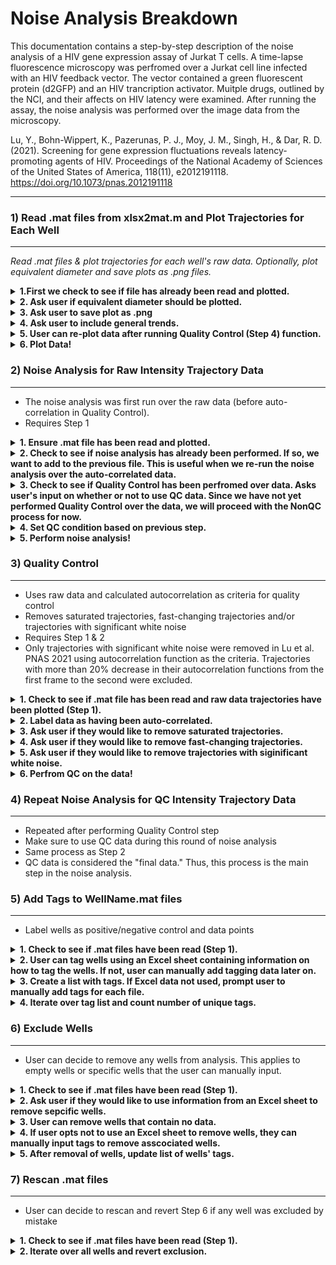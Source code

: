 # Noise Analysis Breakdown

This documentation contains a step-by-step description of the noise analysis of a HIV gene expression assay of Jurkat T cells. A time-lapse fluorescence microscopy was perfromed over a Jurkat cell line infected with an HIV feedback vector. The vector contained a green fluorescent protein (d2GFP) and an HIV trancription activator. Muitple drugs, outlined by the NCI, and their affects on HIV latency were examined. After running the assay, the noise analysis was performed over the image data from the microscopy. 

Lu, Y., Bohn-Wippert, K., Pazerunas, P. J., Moy, J. M., Singh, H., & Dar, R. D. (2021). Screening for gene expression fluctuations reveals latency-promoting agents of HIV. Proceedings of the National Academy of Sciences of the United States of America, 118(11), e2012191118. https://doi.org/10.1073/pnas.2012191118



***
### 1) Read .mat files from xlsx2mat.m and Plot Trajectories for Each Well
***

*Read .mat files & plot trajectories for each well's raw data. Optionally, plot equivalent diameter and save plots as .png files.*

<details>
	<summary><b>1.First we check to see if file has already been read and plotted.</b></summary>

```python
if (exist('expInfo.mat', 'file') ~= 2)
	if (exist('CLI', 'var') == 1)
		if (CLI == true(1))
			fprintf('expInfo.mat not found. Please run step 1 first.\n');
			return;
		end
	end
	fprintf('expInfo.mat not found. Please run xlsx2mat.m first.\n');
	return;
end

load('expInfo.mat');
```
  </details>
  
<details>
	<summary><b>2. Ask user if equivalent diameter should be plotted.</b></summary>

```python
while (1)
	ifEqDiam = input('Do you want to plot equivalent diameter? (Y/N): ', 's');
	% Detect if the length of the answer is 1, and if the answer is Y(y) or
	% N(n). If it is not, keep asking
	if (length(ifEqDiam) == 1)
		if (ifEqDiam(1) == 'y' || ifEqDiam(1) == 'Y')
			ifEqDiam = true(1);
			break;
		elseif (ifEqDiam(1) == 'n' || ifEqDiam(1) == 'N')
			ifEqDiam = false(1);
			break;
		end
	end
end
```
  </details>
  
<details>
	<summary><b>3. Ask user to save plot as .png</b></summary>

```python
while (1)
	ifSave = input('Do you want to save the plots? (Y/N): ', 's');
	% Detect if the length of the answer is 1, and if the answer is Y(y) or
	% N(n). If it is not, keep asking
	if (length(ifSave) == 1)
		if (ifSave(1) == 'y' || ifSave(1) == 'Y')
			ifSave = true(1);
			break;
		elseif (ifSave(1) == 'n' || ifSave(1) == 'N')
			ifSave = false(1);
			break;
		end
	end
end
```
  </details>
  
<details>
	<summary><b>4. Ask user to include general trends.</b></summary>
  
```python
while (1)
	ifGenTrend = input('Do you want to include general trends? (Y/N): ', 's');
	% Detect if the length of the answer is 1, and if the answer is Y(y) or
	% N(n). If it is not, keep asking
	if (length(ifGenTrend) == 1)
		if (ifGenTrend(1) == 'y' || ifGenTrend(1) == 'Y')
			ifGenTrend = true(1);
			break;
		elseif (ifGenTrend(1) == 'n' || ifGenTrend(1) == 'N')
			ifGenTrend = false(1);
			break;
		end
	end
end
```
  </details>

<details>
	<summary><b>5. User can re-plot data after running Quality Control (Step 4) function.</b></summary>
  
```python
if (QCdone)
	while (1)
		ifQC = input('Do you want to use QC data? (Y/N): ', 's');
		% Detect if the length of the answer is 1, and if the answer is Y(y) or
		% N(n). If it is not, keep asking
		if (length(ifQC) == 1)
			if (ifQC(1) == 'y' || ifQC(1) == 'Y')
				ifQC = true(1);
				break;
			elseif (ifQC(1) == 'n' || ifQC(1) == 'N')
				ifQC = false(1);
				break;
			end
		end
	end
else
	ifQC = false(1);
end
```
  </details>

<details>
	<summary><b>6. Plot Data!</b></summary>
  
```python
for i = 1:nWellProc
	% Write filename
	filename = sprintf('Well%s%s.mat', char(rowList(i)), char(colList(i)));

	% Load data
	load(filename);
	fprintf('Reached well #%d/%d! Plotting... ', i, nWellProc);
	

	% Create a new figure and plot
	f = figure;
	hold on;
	grid on;
	if (cellNum == 0)
		fprintf('No cells detected!\n');
		if (ifSave)
			if (exist('Trajectory Plots', 'dir') ~= 7)
				mkdir('Trajectory Plots');
			end
			if (exist('tag', 'var') == 1 && ~isempty(tag))
				if (exist(sprintf('Trajectory Plots\\%s', tag), 'dir') ~= 7)
					mkdir(sprintf('Trajectory Plots\\%s', tag));
				end
				saveas(f, sprintf('Trajectory Plots\\%s\\Intensity Well%s%s.png', ...
					tag, char(rowList(i)), char(colList(i))));
			else
				saveas(f, sprintf('Trajectory Plots\\Intensity Well%s%s.png', ...
					char(rowList(i)), char(colList(i))));
			end
			close(f);
			drawnow;
		end
		continue;
	end
	
	if (exist('tag', 'var') == 1 && ~isempty(tag))
		tempString = sprintf('%s%s: %s', char(rowList(i)), char(colList(i)), tag);
	else
		tempString = sprintf('%s%s', char(rowList(i)), char(colList(i)));
	end
	
	tPlot = ((trjStart - 1):(trjDuration + trjStart - 2)) / 3600 * meanFrameDuration;
	
	if (ifQC)
		dIntTraj = intTrajQC - wshift('2d', intTrajQC, [0 -1]);
		for k = 1:cellNumQC
			plot(tPlot, intTrajQC(k, :));
		end
		for k = 2:trjDuration
			sigmaDInt(k) = std(dIntTraj(:, k));
			muDInt(k) = mean(dIntTraj(:, k));
		end
		if (ifGenTrend)
			genTrend = mean(intTrajQC, 1);
			plot(tPlot, genTrend, 'k', 'LineWidth', 2);
		end
		yyaxis right;
		hold on;
		if (cellNum >= 200)
			thresh = 200 / cellNumQC;
		else
			thresh = 2 - 1 / 200 * cellNumQC;
		end
		plot(tPlot, sigmaDInt./abs(muDInt)<=thresh, 'b', 'LineWidth', 2)
		ylim([0 10])
		ax = gca;
		ax.YColor = [0 0 1];
		
		title(sprintf('%d intensity trajectories from well %s', ...
			cellNumQC, tempString));
	else
		dIntTraj = intTraj - wshift('2d', intTraj, [0 -1]);
		for k = 1:cellNum
			plot(tPlot, intTraj(k, :));
		end
		for k = 2:trjDuration
			sigmaDInt(k) = std(dIntTraj(:, k));
			muDInt(k) = mean(dIntTraj(:, k));
		end
		if (ifGenTrend)
			genTrend = mean(intTraj, 1);
			plot(tPlot, genTrend, 'k', 'LineWidth', 2);
		end
		yyaxis right;
		hold on;
		if (cellNum >= 200)
			thresh = 200 / cellNum;
		else
			thresh = 2 - 1 / 200 * cellNum;
		end
		plot(tPlot, sigmaDInt./abs(muDInt)<=thresh, 'b', 'LineWidth', 2)
		ylim([0 10])
		ax = gca;
		ax.YColor = [0 0 1];
		
		title(sprintf('%d intensity trajectories from well %s', ...
			cellNum, tempString));
	end
	xlim([(trjStart - 1) (trjStart + trjDuration - 2)] * meanFrameDuration / 3600);
	xlabel('Time (h)');
	yyaxis left;
	ylabel('Intensity (a.u.)');

	% Save the figures if the user required so
	if (ifSave)
		if (exist('Trajectory Plots', 'dir') ~= 7)
			mkdir('Trajectory Plots');
		end
		if (exist('tag', 'var') == 1 && ~isempty(tag))
			if (exist(sprintf('Trajectory Plots\\%s', tag), 'dir') ~= 7)
				mkdir(sprintf('Trajectory Plots\\%s', tag));
			end
			saveas(f, sprintf('Trajectory Plots\\%s\\Intensity Well%s%s.png', ...
				tag, char(rowList(i)), char(colList(i))));
		else
			saveas(f, sprintf('Trajectory Plots\\Intensity Well%s%s.png', ...
				char(rowList(i)), char(colList(i))));
		end
		close(f);
		drawnow;
	end

	% Plot equivalent diameter if the user required so
	if (ifEqDiam)
		f = figure;
		hold on;
		grid on;
		for k = 1:cellNum
			plot(timeTraj(k, :) / 3600, eqDiamTraj(k, :));
		end
		xlim([(trjStart - 1) (trjStart + trjDuration - 1)] * meanFrameDuration / 3600);
		xlabel('Time (h)');
		ylabel('Equivalent Diameter (\mum)');
		title(sprintf('%d equivalent diameter trajectories from well %s', ...
			cellNum, tempString));
		
		if (ifSave)
			if (exist('Trajectory Plots', 'dir') ~= 7)
				mkdir('Trajectory Plots');
			end
			if (exist('tag', 'var') == 1 && ~isempty(tag))
				if (exist(sprintf('Trajectory Plots\\%s', tag), 'dir') ~= 7)
					mkdir(sprintf('Trajectory Plots\\%s', tag));
				end
				saveas(f, sprintf('Trajectory Plots\\%s\\EqDiam Well%s%s.png', ...
					tag, char(rowList(i)), char(colList(i))));
			else
				saveas(f, sprintf('Trajectory Plots\\EqDiam Well%s%s.png', ...
					char(rowList(i)), char(colList(i))));
			end
			close(f);
			drawnow;
		end
	end

	% Report progress
	fprintf('Completed!\n');
end

fprintf('Completed plotting of %d .mat file!\n', nWellProc);
```
   </details>
  

### 2) Noise Analysis for Raw Intensity Trajectory Data
***
* The noise analysis was first run over the raw data (before auto-correlation in Quality Control). 
* Requires Step 1 

<details>
	<summary><b>1. Ensure .mat file has been read and plotted.</b></summary>
  
```python
% Check if xlsx2mat.m has been run before
if (exist('expInfo.mat', 'file') ~= 2)
	if (exist('CLI', 'var') == 1)
		if (CLI == true(1))
			fprintf('expInfo.mat not found. Please run step 1 first.\n');
			return;
		end
	end
	fprintf('expInfo.mat not found. Please run xlsx2mat.m first.\n');
	return;
end

load('expInfo.mat');
```
  </details>
  
<details>
  <summary><b>2. Check to see if noise analysis has already been performed. If so, we want to add to the previous file. This is useful when we re-run the noise analysis over the auto-correlated data.</b></summary>
  
```python
% See if noise has been processed. If not, create an empty structure. If
% so, load old file and append to it.
if (exist('intNoiseInfo', 'var') ~= 1)
	intNoiseInfo = struct();
	intNoiseInfo.existQC = false(1);
	intNoiseInfo.existNonQC = false(1);
elseif (isstruct(intNoiseInfo) == 0)
	intNoiseInfo = struct();
	intNoiseInfo.existQC = false(1);
	intNoiseInfo.existNonQC = false(1);
end
```
  </details>

<details>
  <summary><b>3. Check to see if Quality Control has been perfromed over data. Asks user's input on whether or not to use QC data. Since we have not yet performed Quality Control over the data, we will proceed with the NonQC process for now.</b></summary>
  
```python
% Detects if QC was done, and asks user whether to use QC data or not
if (QCdone)
	while (1)
		useQC = input('Use QC data? (Y/N): ', 's');
		% Detect if the length of the answer is 1, and if the answer is Y(y) or
		% N(n). If it is not, keep asking
		if (length(useQC) == 1)
			if (useQC(1) == 'y' || useQC(1) == 'Y')
				useQC = true(1);
				break;
			elseif (useQC(1) == 'n' || useQC(1) == 'N')
				useQC = false(1);
				break;
			end
		end
	end
else
	useQC = false(1);
end
```
  </details>

<details>
  <summary><b>4. Set QC condition based on previous step.</b></summary>
  
```python
if (useQC)
	intNoiseInfo.existQC = true;
else
	intNoiseInfo.existNonQC = true;
end
```
  </details>

<details>
  <summary><b>5. Perform noise analysis!</b></summary>
	
```python
j = 1;
while (1)
	% Load data
	if (useMerged)
		% Check if all tags are finished
		if (j > nTag)
			break;
		end
		
		% Write filename
		filename = sprintf('%s.mat', char(uniqTag(j)));
		
		% Write well name
		wellName = char(uniqTag(j));
		
		% Load data
		load(filename);
		fprintf('Reached tag #%d/%d. Processing... ', j, nTag);
	else
		% Check if all wells are finished
		if (j > nWellProc)
			break;
		end
		
		% Write filename
		filename = sprintf('Well%s%s.mat', char(rowList(j)), char(colList(j)));
		
		% Write well name
		wellName = sprintf('Well%s%s', char(rowList(j)), char(colList(j)));
		
		% Load data
		load(filename);
		fprintf('Reached well #%d/%d. Processing... ', j, nWellProc);
	end
	j = j + 1;
	
	if (cellNum == 0)
		fprintf('No cells detected!\n');
		continue;
	end
		
		% Noise processing
		for i = 1:nCluster
			if (useQC)
				tempTraj = intTrajQC(intClustIndQC == i, :);
			else
				tempTraj = intTraj(intClustIndQC == i, :);
			end
			nTraj = sum(intClustIndQC == i);
			
			% 
			meanIntTrend = mean(tempTraj, 1);
			intTrajQCdet = tempTraj - repmat(meanIntTrend, [nTraj 1]);
			meanInt = mean(intTrajQCdet, 2);
			intNoiseQC = intTrajQCdet - repmat(meanInt, [1 trjDuration]);
			
			% Calculate mean population intensity
			intMeanQC = mean(mean(tempTraj));
			
			% Calculate zero crossing
			temp = intNoiseQC(1:end-1) .* wshift('1D', intNoiseQC(1:end-1), 1);
			intZCrossQC = sum(temp <= 0) / trjDuration / meanFrameDuration * 3600;
			
			% Calculate the ACF for intensity noise with QC
			totalAcf = zeros(1, trjDuration);
			intAcfTrajQC = zeros(nTraj, trjDuration);
			for k = 1:nTraj
				[acf, lag] = xcorr(intNoiseQC(k, :), 'biased');
				acf(lag < 0) = [];
				totalAcf = totalAcf + acf;
				intAcfTrajQC(k, :) = acf;
			end
			totalAcf = totalAcf / nTraj;
			
			% Variance (sigma2) is the zero-lag value of ACF
			intSigma2QC = totalAcf(1);
			
			% Cross correlation distance. Use squareform() to convert into
			% square matrix
			intNoiseXCorrQC = pdist(intNoiseQC, @xcorrDist);
			
			% Interpolate ACF linearly and find half maximum value
			try
				intTauHalfQC = interp1(totalAcf, 1:trjDuration, 0.5 * max(totalAcf));
				intTauHalfQC = intTauHalfQC * meanFrameDuration / 3600;
				intCV2QC = intSigma2QC / intMeanQC ^ 2;
			catch
				intTauHalfQC = -1;
				intCV2QC = -1;
			end
			
			% Create structure to hold information for current well
			% Check if this well has been processed for noise. If not,
			% create a new field for the well.
			if (~isfield(intNoiseInfo, wellName))
				intNoiseInfo.(wellName) = struct();
			end
			
			% Create struct array for noise data
			if (isfield(intNoiseInfo.(wellName), 'polyClust'))
				if (isstruct(intNoiseInfo.(wellName).polyClust))
					if (length(intNoiseInfo.(wellName).polyClust) ~= nCluster)
						intNoiseInfo.(wellName).polyClust = repmat(struct(), [1, nCluster]);
					end
				else
					intNoiseInfo.(wellName).polyClust = repmat(struct(), [1, nCluster]);
				end
			else
				intNoiseInfo.(wellName).polyClust = repmat(struct(), [1, nCluster]);
			end
			
			if (useQC)
				intNoiseInfo.(wellName).polyClust(i).intMeanQC = intMeanQC;
				intNoiseInfo.(wellName).polyClust(i).intSigma2QC = intSigma2QC;
				intNoiseInfo.(wellName).polyClust(i).intTauHalfQC = intTauHalfQC;
				intNoiseInfo.(wellName).polyClust(i).intCV2QC = intCV2QC;
				intNoiseInfo.(wellName).polyClust(i).intAcfTrajQC = intAcfTrajQC;
				intNoiseInfo.(wellName).polyClust(i).intNoiseTrajQC = intNoiseQC;
				intNoiseInfo.(wellName).polyClust(i).intZCrossQC = intZCrossQC;
				intNoiseInfo.(wellName).polyClust(i).intNoiseXCorrQC = intNoiseXCorrQC;
			else
				intNoiseInfo.(wellName).polyClust(i).intMean = intMeanQC;
				intNoiseInfo.(wellName).polyClust(i).intSigma2 = intSigma2QC;
				intNoiseInfo.(wellName).polyClust(i).intTauHalf = intTauHalfQC;
				intNoiseInfo.(wellName).polyClust(i).intCV2 = intCV2QC;
				intNoiseInfo.(wellName).polyClust(i).intAcfTraj = intAcfTrajQC;
				intNoiseInfo.(wellName).polyClust(i).intNoiseTraj = intNoiseQC;
				intNoiseInfo.(wellName).polyClust(i).intZCross = intZCrossQC;
				intNoiseInfo.(wellName).polyClust(i).intNoiseXCorr = intNoiseXCorrQC;
			end
		end
		% Save noise informatino to .mat file
		polyClust = intNoiseInfo.(wellName).polyClust;
		if (useQC)
			save(filename, 'polyClust', 'intClustIndQC', '-append');
		else
			intClustInd = intClustIndQC;
			save(filename, 'polyClust', 'intClustInd', '-append');
		end
		fprintf('Done!\n');
	else
		% Calculate noise using QC data
		if (useQC)
			meanIntTrend = mean(intTrajQC, 1);
			intTrajQCdet = intTrajQC - repmat(meanIntTrend, [cellNumQC 1]);
		else
			meanIntTrend = mean(intTraj, 1);
			intTrajQCdet = intTraj - repmat(meanIntTrend, [cellNum 1]);
		end
		meanInt = mean(intTrajQCdet, 2);
		intNoiseQC = intTrajQCdet - repmat(meanInt, [1 trjDuration]);
		
		% Calculate mean population intensity
		intMeanQC = mean(meanIntTrend);
		
		% Calculate zero crossing
		temp = intNoiseQC(1:end-1) .* wshift('1D', intNoiseQC(1:end-1), 1);
		intZCrossQC = sum(temp <= 0) / trjDuration / meanFrameDuration * 3600;
		
		% Calculate the ACF for intensity noise with QC
		totalAcf = zeros(1, trjDuration);
		if (useQC)
			intAcfTrajQC = zeros(cellNumQC, trjDuration);
			for k = 1:cellNumQC
				[acf, lag] = xcorr(intNoiseQC(k, :), 'biased');
				acf(lag < 0) = [];
				totalAcf = totalAcf + acf;
				intAcfTrajQC(k, :) = acf;
			end
			totalAcf = totalAcf / cellNumQC;
		else
			intAcfTrajQC = zeros(cellNum, trjDuration);
			for k = 1:cellNum
				[acf, lag] = xcorr(intNoiseQC(k, :), 'biased');
				acf(lag < 0) = [];
				totalAcf = totalAcf + acf;
				intAcfTrajQC(k, :) = acf;
			end
			totalAcf = totalAcf / cellNum;
		end
		
		% Variance (sigma2) is the zero-lag value of ACF
		intSigma2QC = totalAcf(1);
		
		% Cross correlation distance. Use squareform() to convert into
		% square matrix
		intNoiseXCorrQC = pdist(intNoiseQC, @xcorrDist);
		
		% Interpolate ACF linearly and find half maximum value
		try
			intTauHalfQC = interp1(totalAcf, 1:trjDuration, 0.5 * max(totalAcf));
			intTauHalfQC = intTauHalfQC * meanFrameDuration / 3600;
			intCV2QC = intSigma2QC / intMeanQC ^ 2;
		catch
			intTauHalfQC = -1;
			intCV2QC = -1;
		end
		
		% Check if this well has been processed for noise. If not,
		% create a new field for the well.
		if (~isfield(intNoiseInfo, wellName))
			intNoiseInfo.(wellName) = struct();
		end
		
		% Create structure to hold information for current well
		if (useQC)
			intNoiseInfo.(wellName).intMeanQC = intMeanQC;
			intNoiseInfo.(wellName).intSigma2QC = intSigma2QC;
			intNoiseInfo.(wellName).intTauHalfQC = intTauHalfQC;
			intNoiseInfo.(wellName).intCV2QC = intCV2QC;
			intNoiseInfo.(wellName).intZCrossQC = intZCrossQC;
			intNoiseInfo.(wellName).nCellQC = cellNumQC;
			intNoiseInfo.(wellName).genTrendQC = meanIntTrend;
			intNoiseInfo.(wellName).intNoiseXCorrQC = intNoiseXCorrQC;
		else
			intNoiseInfo.(wellName).intMean = intMeanQC;
			intNoiseInfo.(wellName).intSigma2 = intSigma2QC;
			intNoiseInfo.(wellName).intTauHalf = intTauHalfQC;
			intNoiseInfo.(wellName).intCV2 = intCV2QC;
			intNoiseInfo.(wellName).intZCross = intZCrossQC;
			intNoiseInfo.(wellName).nCell = cellNum;
			intNoiseInfo.(wellName).genTrend = meanIntTrend;
			intNoiseInfo.(wellName).intNoiseXCorr = intNoiseXCorrQC;
		end
		
		% Save the data to .mat file
		if (useQC)
			intNoiseTrajQC = intNoiseQC;
			save(filename, 'intMeanQC', 'intSigma2QC', 'intTauHalfQC', ...
			'intCV2QC', 'intAcfTrajQC', 'intNoiseTrajQC', 'intNoiseXCorrQC', ...
			'-append');
		else
			intMean = intMeanQC;
			intSigma2 = intSigma2QC;
			intTauHalf = intTauHalfQC;
			intCV2 = intCV2QC;
			intAcfTraj = intAcfTrajQC;
			intNoiseTraj = intNoiseQC;
			intNoiseXCorr = intNoiseXCorrQC;
			save(filename, 'intMean', 'intSigma2', 'intTauHalf', ...
			'intCV2', 'intAcfTraj', 'intNoiseTraj', 'intNoiseXCorr', '-append');
		end
		fprintf('Done!\n');
	end
	save('expInfo.mat', 'intNoiseInfo', '-append');
end
```					    
  </details>

### 3) Quality Control
*****
* Uses raw data and calculated autocorrelation as criteria for quality control
* Removes saturated trajectories, fast-changing trajectories and/or trajectories with significant white noise
* Requires Step 1 & 2
* Only trajectories with significant white noise were removed in Lu et al. PNAS 2021 using autocorrelation function as the criteria. Trajectories with more than 20% decrease in their autocorrelation functions from the first frame to the second were excluded.

<details>
  <summary><b>1. Check to see if .mat file has been read and raw data trajectories have been plotted (Step 1).</b></summary>
  
```python
% Check if xlsx2mat.m has been run before
if (exist('expInfo.mat', 'file') ~= 2)
	if (exist('CLI', 'var') == 1)
		if (CLI == true(1))
			fprintf('expInfo.mat not found. Please run step 1 first.\n');
			return;
		end
	end
	fprintf('expInfo.mat not found. Please run xlsx2mat.m first.\n');
	return;
end

% Load data
load('expInfo.mat');
```
  </details>
  
<details>
  <summary><b>2. Label data as having been auto-correlated.</b></summary>
  
```python
% Flag for completion of at least one round of QC
QCdone = true(1);
```
  </details>

<details>
  <summary><b>3. Ask user if they would like to remove saturated trajectories.</b></summary>
  
```python
% Ask the user whether to remove trajectories with long saturations
while (1)
	ifRmSat = input('Remove trajectories with long saturations? (Y/N): ', 's');
	% Detect if the length of the answer is 1, and if the answer is Y(y) or
	% N(n). If it is not, keep asking
	if (length(ifRmSat) == 1)
		if (ifRmSat(1) == 'y' || ifRmSat(1) == 'Y')
			ifRmSat = true(1);
			% Ask the user for the threshold of removal for trajectories
			% with saturations
			while (1)
				nRmSat = input('Number of frames at saturation for a trajectory to be excluded: ');
				% Detect if answer is a number, is at least one, and is an integer
				% If it is not, keep asking
				if (isnumeric(nRmSat) && nRmSat >= 1 && floor(nRmSat) == nRmSat)
					break;
				end
			end
			break;
		elseif (ifRmSat(1) == 'n' || ifRmSat(1) == 'N')
			ifRmSat = false(1);
			nRmSat = -1;
			break;
		end
	end
end
```
  </details>

<details>
  <summary><b>4. Ask user if they would like to remove fast-changing trajectories.</b></summary>
  
```python
% Ask user whether to remove fast changing trajectories
while (1)
	ifRmFast = input('Remove trajectories that changes too fast? (Y/N): ', 's');
	% Detect if the length of the answer is 1, and if the answer is Y(y) or
	% N(n). If it is not, keep asking
	if (length(ifRmFast) == 1)
		if (ifRmFast(1) == 'y' || ifRmFast(1) == 'Y')
			ifRmFast = true(1);
			% Ask the user for the threshold of removal for trajectories
			% with fast changes
			while (1)
				nRmFast = input('Maximum percent change of fluorescence between adjacent frames for \na trajectory to be included: ');
				% Detect if answer is a number, is at least one, and is an integer
				% If it is not, keep asking
				if (isnumeric(nRmFast) && nRmFast >= 1 && floor(nRmFast) == nRmFast)
					break;
				end
			end
			break;
		elseif (ifRmFast(1) == 'n' || ifRmFast(1) == 'N')
			ifRmFast = false(1);
			nRmFast = -1;
			break;
		end
	end
end
```
  </details>

<details>
  <summary><b>5. Ask user if they would like to remove trajectories with siginificant white noise.</b></summary>
  
```python
% Ask user whether to remove trajectories with large white noise according
% to ACF
if (trjDuration >= 2)
	while (1)
		ifAcfCtrl = input('Remove trajectories with significant white noise? (Y/N): ', 's');
		% Detect if the length of the answer is 1, and if the answer is Y(y) or
		% N(n). If it is not, keep asking
		if (length(ifAcfCtrl) == 1)
			if (ifAcfCtrl(1) == 'y' || ifAcfCtrl(1) == 'Y')
				ifAcfCtrl = true(1);
				% Ask the user for the threshold of removal for trajectories
				% with fast changes
				while (1)
					acfThresh = input('Maximum percentage drop of ACF from first frame to the second for \na trajectory to be included: ');
					% Detect if answer is a number, is at least one, and is an integer
					% If it is not, keep asking
					if (isnumeric(acfThresh) && acfThresh <= 100 && acfThresh >= 0)
						break;
					end
				end
				break;
			elseif (ifAcfCtrl(1) == 'n' || ifAcfCtrl(1) == 'N')
				ifAcfCtrl = false(1);
				acfThresh = -1;
				break;
			end
		end
	end
end
```
  </details>

<details>
  <summary><b>6. Perfrom QC on the data!</b></summary>
  
```python
lowThresh = -1;
ifRmLow = false(1);

if (~ifRmSat && ~ifRmFast && ~ifAcfCtrl)
	return;
end

for i = 1:nWellProc
	fprintf('Reached well #%d/%d. Processing... ', i, nWellProc);
	% Write filename
	filename = sprintf('Well%s%s.mat', char(rowList(i)), char(colList(i)));
	
	% Load data
	load(filename);
	
	if (cellNum == 0)
		fprintf('No cells detected!\n');
		continue;
	end

	% Initialize array for removal
	rmIndex = false(1, cellNum);

	% Mark saturated trajectories
	if (ifRmSat)
		% Step through all trajectories
		for k = 1:cellNum
			% Variable for storing number of consecutive saturation
			% frames, and the max value of it in a single trajectory
			curSatLength = 0;
			maxSatLength = 0;
			% Step through every frame of a trajectory
			for l = 1:trjDuration
				% If a frame crosses the threshold or not. 
				% 65535 is the maximum intensity reported by the camera
				% The tolerance is 95% of the maximum intensity
				% If the frame exceeds 95% of maximum, it is considered
				% saturated.
				if (intTraj(k, l) >= 0.95 * 65535)
					curSatLength = curSatLength + 1;
				else
					% If a frame does not exceed 95% of maximum, check
					% if we were tracking a saturated segment. If so,
					% compare and store the larger value between the
					% recorded maximum length, and the current length,
					% then reset the current length to 0.
					if (curSatLength ~= 0)
						maxSatLength = max(maxSatLength, curSatLength);
						curSatLength = 0;
					end
				end
			end
			% If the maximum saturation length exceeds user-assigned
			% threshold, mark it for exclusion
			if (maxSatLength >= nRmSat)
				rmIndex(k) = true(1);
			end
		end
	end

	% Mark fast-changing trajectories
	if (ifRmFast)
		% Step through all trajectories
		for k = 1:cellNum
			dInt = abs(intTraj(k, :) - wshift(1, intTraj(k, :), -1));
			dInt(1) = [];
			dInt = dInt ./ intTraj(k, 1:(end - 1));
			if (sum(dInt >= nRmFast/100) > 0)
				rmIndex(k) = true(1);
			end
		end
	end
	
	if (ifAcfCtrl)
		for k = 1:cellNum
			if (intAcfTraj(k, 2) / intAcfTraj(k, 1) <= 1 - acfThresh / 100)
				rmIndex(k) = true;
			end
		end
	end
	
	% Remove trajectories
	eqDiamTrajQC = eqDiamTraj(rmIndex == 0, :);
	intTrajQC = intTraj(rmIndex == 0, :);
	timeTrajQC = timeTraj(rmIndex == 0, :);
	timePtTrajQC = timePtTraj(rmIndex == 0, :);
	cellNumQC = cellNum - sum(rmIndex);

	% Append QC data to .mat file
	save(filename, 'eqDiamTrajQC', 'intTrajQC', 'timeTrajQC', ...
		'timePtTrajQC', 'cellNumQC', '-append');

	% Report progress
	fprintf('Completed!\n%d trajectories removed from %s.\n\n', ...
		sum(rmIndex), filename);
end
```
  </details>
  
### 4) Repeat Noise Analysis for QC Intensity Trajectory Data
****
* Repeated after performing Quality Control step
* Make sure to use QC data during this round of noise analysis
* Same process as Step 2
* QC data is considered the "final data." Thus, this process is the main step in the noise analysis.


### 5) Add Tags to WellName.mat files
*****
* Label wells as positive/negative control and data points

<details>
  <summary><b>1. Check to see if .mat files have been read (Step 1).</b></summary>
  
```python
% Check if xlsx2mat.m has been run before
if (exist('expInfo.mat', 'file') ~= 2)
	if (exist('CLI', 'var') == 1)
		if (CLI == true(1))
			fprintf('expInfo.mat not found. Please run step 1 first.\n');
			return;
		end
	end
	fprintf('expInfo.mat not found. Please run xlsx2mat.m first.\n');
	return;
end

load('expInfo.mat');
```
  </details>

<details>
  <summary><b>2. User can tag wells using an Excel sheet containing information on how to tag the wells. If not, user can manually add tagging data later on.</b></summary>
	
```python
useExcel = false;
if (exist('tag.xlsx', 'file') == 2)
	while (1)
		useExcel = input('Use tag.xlsx content for tags? (Y/N): ', 's');
		% Detect if the length of the answer is 1, and if the answer is Y(y) or
		% N(n). If it is not, keep asking
		if (length(useExcel) == 1)
			if (useExcel(1) == 'y' || useExcel(1) == 'Y')
				useExcel = true(1);
				fprintf('Processing...');
				[~, ~, tagData] = xlsread('tag.xlsx');
				break;
			elseif (useExcel(1) == 'n' || useExcel(1) == 'N')
				useExcel = false(1);
				break;
			end
		end
	end
end
```
  </details>

<details>
	<summary><b>3. Create a list with tags. If Excel data not used, prompt user to manually add tags for each file.</b></summary>
	
```python
tagList = cell(1, nWellProc);
for i = 1:nWellProc
	% Write filename
	filename = sprintf('Well%s%s.mat', char(rowList(i)), char(colList(i)));
	
	% Write well name
	wellName = sprintf('Well%s%s', char(rowList(i)), char(colList(i)));
	
	% Load data
	load(filename);
	
	if (useExcel)
		% Read tag and store
		row = char(rowList(i)) - 'A' + 1;
		col = str2double(char(colList(i)));
		try
			tag = char(tagData(row, col));
		catch
			tag = cell2mat(tagData(row, col));
			if isnan(tag)
				tag = '';
			else
				tag = num2str(tag);
			end
		end
	else
		% Ask for tag and store
		tag = input(sprintf('Tag for well %s: ', wellName), 's');
	end
	save(filename, 'tag', '-append');
	tagList(i) = cellstr(tag);
end
```
</details>
	
<details>
	<summary><b>4. Iterate over tag list and count number of unique tags.</b></summary>
	
```python
% Detect how many unique tags exist
nTag = 1;
uniqTag = tagList(1);
for i = 2:nWellProc
	ifNewTag = 1;
	for j = 1:nTag
		if (strcmp(tagList(i), uniqTag(j)))
			ifNewTag = 0;
			break;
		end
	end
	if (ifNewTag)
		nTag = nTag + 1;
		uniqTag(nTag) = tagList(i);
	end
end

tagCount = zeros(1, nTag);
for i = 1:nTag
	tagCount(i) = sum(strcmp(tagList, uniqTag(i)));
end

if (useExcel)
	fprintf(' Done!\n');
end

% Save tag list into expInfo.mat
save('expInfo.mat', 'tagList', 'uniqTag', 'nTag', 'tagCount', '-append');
```
</details>

### 6) Exclude Wells
****
* User can decide to remove any wells from analysis. This applies to empty wells or specific wells that the user can manually input. 

<details>
  <summary><b>1. Check to see if .mat files have been read (Step 1).</b></summary>
  
```python
% Check if xlsx2mat.m has been run before
if (exist('expInfo.mat', 'file') ~= 2)
	if (exist('CLI', 'var') == 1)
		if (CLI == true(1))
			fprintf('expInfo.mat not found. Please run step 1 first.\n');
			return;
		end
	end
	fprintf('expInfo.mat not found. Please run xlsx2mat.m first.\n');
	return;
end

load('expInfo.mat');

useExcel = false;
```
  </details>

<details>
  <summary><b>2. Ask user if they would like to use information from an Excel sheet to remove sepcific wells.</b></summary>
  
```python
while (1)
	useExcel = input('Use Excel file content? (Y/N): ', 's');
	% Detect if the length of the answer is 1, and if the answer is Y(y) or
	% N(n). If it is not, keep asking
	if (length(useExcel) == 1)
		if (useExcel(1) == 'y' || useExcel(1) == 'Y')
			useExcel = true(1);
			while (1)
				xlsxFilename = input('Input filename: ', 's');
				if (exist(xlsxFilename, 'file') ~= 2)
					xlsxFilename = sprintf('%s.xlsx', xlsxFilename);
					if (exist(xlsxFilename, 'file') == 2)
						break;
					end
					fprintf('File not found!\n');
				else
					break;
				end
			end
			break;
		elseif (useExcel(1) == 'n' || useExcel(1) == 'N')
			useExcel = false(1);
			break;
		end
	end
end
```
  </details>

<details>
  <summary><b>3. User can remove wells that contain no data.</b></summary>
  
```python
while (1)
	ifRmEmpty = input('Remove empty wells? (Y/N): ', 's');
	% Detect if the length of the answer is 1, and if the answer is Y(y) or
	% N(n). If it is not, keep asking
	if (length(ifRmEmpty) == 1)
		if (ifRmEmpty(1) == 'y' || ifRmEmpty(1) == 'Y')
			ifRmEmpty = true(1);
			break;
		elseif (ifRmEmpty(1) == 'n' || ifRmEmpty(1) == 'N')
			ifRmEmpty = false(1);
			break;
		end
	end
end
```
  </details>

<details>
  <summary><b>4. If user opts not to use an Excel sheet to remove wells, they can manually input tags to remove asscociated wells.</b></summary>
  
```python
rmv = false(1, nWellProc);
if (useExcel)
	fprintf('Processing...');
	[~, ~, exclData] = xlsread(xlsxFilename, 'A1:X16');
	exclData(cellfun(@(x) all(isnan(x)), exclData)) = cellstr('');
	for i = 1:nWellProc
		row = char(rowList(i)) - 'A' + 1;
		col = str2double(char(colList(i)));
		if ((size(exclData, 1) - row >= 0) && (size(exclData, 2) - col >= 0))
			excl = char(exclData(row, col));
			if (~isempty(excl))
				rmv(i) = true;
			end
		end
	end
else
	fprintf('Please enter well label to be removed. One well per line.\n');
	fprintf('Format: 3-letter well label. E.g. A01, C12, F18\n');
	fprintf('Input ''end'' to end input.\n')
	while (1)
		wellName = input('', 's');
		if (length(wellName) == 3)
			if (strcmp(wellName, 'end'))
				break;
			end
			rowName = wellName(1);
			colName = wellName(2:3);
			temp = strcmp(rowList, rowName) && strcmp(colList, colName);
			rmv(temp) = true;
		end
	end
end
```
  </details>

<details>
  <summary><b>5. After removal of wells, update list of wells' tags.</b></summary>
  
```python
if (exist('tagList', 'var') == 1)
	tagList(rmv) = [];
	nTag = 1;
	uniqTag = tagList(1);
	for i = 2:nWellProc
		ifNewTag = 1;
		for j = 1:nTag
			if (strcmp(tagList(i), uniqTag(j)))
				ifNewTag = 0;
				break;
			end
		end
		if (ifNewTag)
			nTag = nTag + 1;
			uniqTag(nTag) = tagList(i);
		end
	end

	tagCount = zeros(1, nTag);
	for i = 1:nTag
		tagCount(i) = sum(strcmp(tagList, uniqTag(i)));
	end

	save('expInfo.mat', 'tagList', 'uniqTag', 'nTag', 'tagCount', 'rowList',...
		'colList', 'nWellProc', '-append');
else
	save('expInfo.mat', 'rowList', 'colList', 'nWellProc', '-append');
end

if (ifRmSysShift)
	save('expInfo.mat', 'ifRmSysShift', 'nRmSysShift', '-append');
end

if (useExcel)
	fprintf('Done!\n');
end
```
  </details>

### 7) Rescan .mat files
*****
* User can decide to rescan and revert Step 6 if any well was excluded by mistake

<details>
  <summary><b>1. Check to see if .mat files have been read (Step 1).</b></summary>
  
```python
% Check if xlsx2mat.m has been run before
if (exist('expInfo.mat', 'file') ~= 2)
	if (exist('CLI', 'var') == 1)
		if (CLI == true(1))
			fprintf('expInfo.mat not found. Please run step 1 first.\n');
			return;
		end
	end
	fprintf('expInfo.mat not found. Please run xlsx2mat.m first.\n');
	return;
end

load('expInfo.mat');
```
  </details>

<details>
  <summary><b>2. Iterate over all wells and revert exclusion.</b></summary>
  
```python
nWellProc = 0;
rowList = cell(1);
colList = cell(1);
for row = 65:80				% ASCII code for A ~ P (16 rows)
	for col = 1:24
		
		% Write filename
		if (col > 9)
			filename = sprintf('Well%c%d.mat', char(row), col);
		else
			filename = sprintf('Well%c0%d.mat', char(row), col);
		end
		
		% First see if the file exists. If not, directly go to next loop
		if (exist(filename, 'file') ~= 2)
			continue;
		end
		% Increment the number of wells processed.
		nWellProc = nWellProc + 1;
		
		% Store the name of the current well for future uses
		rowList(nWellProc) = cellstr(char(row));
		if (col > 9)
			colList(nWellProc) = cellstr(num2str(col));
		else
			colList(nWellProc) = cellstr(sprintf('0%d', col));
		end
	end
end

save('expInfo.mat', 'rowList', 'colList', 'nWellProc', '-append');

fprintf('Finished rescanning of %d .mat files!\n', nWellProc);
fprintf('Please re-run the tagging process to restore tags!\n');
```
  </details>
